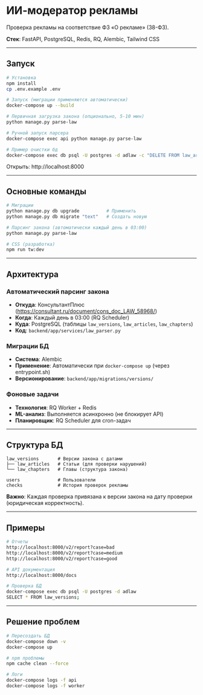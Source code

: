 # ИИ-модератор рекламы

Проверка рекламы на соответствие ФЗ «О рекламе» (38-ФЗ).

**Стек**: FastAPI, PostgreSQL, Redis, RQ, Alembic, Tailwind CSS

---

## Запуск

```bash
# Установка
npm install
cp .env.example .env

# Запуск (миграции применяются автоматически)
docker-compose up --build

# Первичная загрузка закона (опционально, 5-10 мин)
python manage.py parse-law

# Ручной запуск парсера
docker-compose exec api python manage.py parse-law

# Пример очистки бд 
docker-compose exec db psql -U postgres -d adlaw -c "DELETE FROM law_articles; DELETE FROM law_chapters; DELETE FROM law_versions;"   
```

Открыть: http://localhost:8000

---

## Основные команды

```bash
# Миграции
python manage.py db upgrade          # Применить
python manage.py db migrate "text"   # Создать новую

# Парсинг закона (автоматически каждый день в 03:00)
python manage.py parse-law

# CSS (разработка)
npm run tw:dev
```

---

## Архитектура

### Автоматический парсинг закона
- **Откуда**: КонсультантПлюс (https://consultant.ru/document/cons_doc_LAW_58968/)
- **Когда**: Каждый день в 03:00 (RQ Scheduler)
- **Куда**: PostgreSQL (таблицы `law_versions`, `law_articles`, `law_chapters`)
- **Код**: `backend/app/services/law_parser.py`

### Миграции БД
- **Система**: Alembic
- **Применение**: Автоматически при `docker-compose up` (через entrypoint.sh)
- **Версионирование**: `backend/app/migrations/versions/`

### Фоновые задачи
- **Технология**: RQ Worker + Redis
- **ML-анализ**: Выполняется асинхронно (не блокирует API)
- **Планировщик**: RQ Scheduler для cron-задач

---

## Структура БД

```
law_versions       # Версии закона с датами
├── law_articles   # Статьи (для проверки нарушений)
└── law_chapters   # Главы (структура закона)

users              # Пользователи
checks             # История проверок рекламы
```

**Важно**: Каждая проверка привязана к версии закона на дату проверки (юридическая корректность).

---

## Примеры

```bash
# Отчеты
http://localhost:8000/v2/report?case=bad
http://localhost:8000/v2/report?case=medium
http://localhost:8000/v2/report?case=good

# API документация
http://localhost:8000/docs

# Проверка БД
docker-compose exec db psql -U postgres -d adlaw
SELECT * FROM law_versions;
```

---

## Решение проблем

```bash
# Пересоздать БД
docker-compose down -v
docker-compose up

# npm проблемы
npm cache clean --force

# Логи
docker-compose logs -f api
docker-compose logs -f worker
```